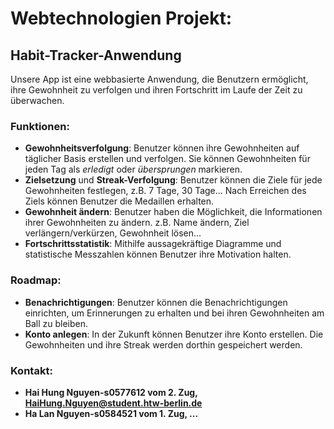 # Webtechnologien Projekt: 
## Habit-Tracker-Anwendung
Unsere App ist eine webbasierte Anwendung, die Benutzern ermöglicht, ihre Gewohnheit zu verfolgen und
ihren Fortschritt im Laufe der Zeit zu überwachen.

### Funktionen:
- **Gewohnheitsverfolgung**: Benutzer können ihre Gewohnheiten auf täglicher Basis erstellen und verfolgen. 
Sie können Gewohnheiten für jeden Tag als *erledigt* oder *übersprungen* markieren.
- **Zielsetzung** und **Streak-Verfolgung**: Benutzer können die Ziele für jede Gewohnheiten festlegen, 
z.B. 7 Tage, 30 Tage... Nach Erreichen des Ziels können Benutzer die Medaillen erhalten. 
- **Gewohnheit ändern**: Benutzer haben die Möglichkeit, die Informationen ihrer Gewohnheiten zu ändern. 
z.B. Name ändern, Ziel verlängern/verkürzen, Gewohnheit lösen... 
- **Fortschrittsstatistik**: Mithilfe aussagekräftige Diagramme und statistische Messzahlen können Benutzer
ihre Motivation halten.

### Roadmap: 
- **Benachrichtigungen**: Benutzer können die Benachrichtigungen einrichten, um Erinnerungen zu erhalten und 
bei ihren Gewohnheiten am Ball zu bleiben.
- **Konto anlegen**: In der Zukunft können Benutzer ihre Konto erstellen. Die Gewohnheiten und ihre Streak werden
dorthin gespeichert werden.

### Kontakt:
- **Hai Hung Nguyen-s0577612 vom 2. Zug, HaiHung.Nguyen@student.htw-berlin.de**
- **Ha Lan Nguyen-s0584521 vom 1. Zug, ...**